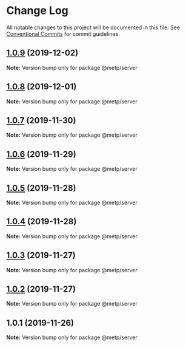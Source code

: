 # Change Log

All notable changes to this project will be documented in this file.
See [Conventional Commits](https://conventionalcommits.org) for commit guidelines.

## [1.0.9](https://github.com/kristiyan-ASW-G-08/typescript-meetup-clone/compare/v1.0.8...v1.0.9) (2019-12-02)

**Note:** Version bump only for package @metp/server





## [1.0.8](https://github.com/kristiyan-ASW-G-08/typescript-meetup-clone/compare/v1.0.7...v1.0.8) (2019-12-01)

**Note:** Version bump only for package @metp/server





## [1.0.7](https://github.com/kristiyan-ASW-G-08/typescript-meetup-clone/compare/v1.0.6...v1.0.7) (2019-11-30)

**Note:** Version bump only for package @metp/server





## [1.0.6](https://github.com/kristiyan-ASW-G-08/typescript-meetup-clone/compare/v1.0.5...v1.0.6) (2019-11-29)

**Note:** Version bump only for package @metp/server





## [1.0.5](https://github.com/kristiyan-ASW-G-08/typescript-meetup-clone/compare/v1.0.4...v1.0.5) (2019-11-28)

**Note:** Version bump only for package @metp/server





## [1.0.4](https://github.com/kristiyan-ASW-G-08/typescript-meetup-clone/compare/v1.0.3...v1.0.4) (2019-11-28)

**Note:** Version bump only for package @metp/server





## [1.0.3](https://github.com/kristiyan-ASW-G-08/typescript-meetup-clone/compare/v1.0.2...v1.0.3) (2019-11-27)

**Note:** Version bump only for package @metp/server





## [1.0.2](https://github.com/kristiyan-ASW-G-08/typescript-meetup-clone/compare/v1.0.1...v1.0.2) (2019-11-27)

**Note:** Version bump only for package @metp/server





## 1.0.1 (2019-11-26)

**Note:** Version bump only for package @metp/server
